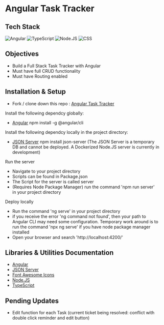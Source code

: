 # Angular Task Tracker

## Tech Stack

![Angular](https://img.shields.io/badge/angular-%23DD0031.svg?style=for-the-badge&logo=angular&logoColor=white)
![TypeScript](https://img.shields.io/badge/typescript-%23007ACC.svg?style=for-the-badge&logo=typescript&logoColor=white)
![Node.JS](https://img.shields.io/badge/node.js-6DA55F?style=for-the-badge&logo=node.js&logoColor=white)
![CSS](https://camo.githubusercontent.com/e6b67b27998fca3bccf4c0ee479fc8f9de09d91f389cccfbe6cb1e29c10cfbd7/68747470733a2f2f696d672e736869656c64732e696f2f62616467652f637373332d2532333135373242362e7376673f7374796c653d666f722d7468652d6261646765266c6f676f3d63737333266c6f676f436f6c6f723d7768697465)


## Objectives 

- Build a Full Stack Task Tracker with Angular
- Must have full CRUD functionality
- Must have Routing enabled


## Installation & Setup

- Fork / clone down this repo : [Angular Task Tracker](https://github.com/snsolomar/taskTrackerAngular.git)

Install the following dependcy globally: 
- [Angular](https://angular.io/guide/setup-local)
  npm install -g @angular/cli

Install the following dependcy locally in the project directory: 
- [JSON Server]([https://angular.io/guide/setup-local](https://www.npmjs.com/package/json-server#getting-started))
  npm install json-server
  (The JSON Server is a temporary DB and cannot be deployed. A Dockerized Node.JS server is currently in development)

Run the server
- Navigate to your project directory
- Scripts can be found in Package.json
- The Script for the server is called server
- (Requires Node Package Manager) run the command 'npm run server' in your project directory

Deploy locally
- Run the command 'ng serve' in your project directory
- if you receive the error 'ng command not found', then your path to Angular CLI may need some configuration. Temporary work around is to run the command 'npx ng serve' if you have node package manager installed
- Open your browser and search 'http://localhost:4200/'


  
## Libraries & Utilities Documentation

- [Angular](https://angular.io/docs) 
- [JSON Server](https://www.npmjs.com/package/json-server#getting-started)
- [Font Awesome Icons](https://fontawesome.com/docs)
- [Node.JS](https://nodejs.org/en/docs)
- [TypeScript](https://www.typescriptlang.org/docs/)

## Pending Updates

- Edit function for each Task (current ticket being resolved: conflict with double click reminder and edit button)
